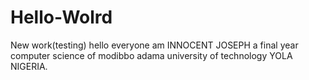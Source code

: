 # Hello-Wolrd
New work(testing)
hello everyone am INNOCENT JOSEPH
a final year computer science of 
modibbo adama university of technology YOLA
NIGERIA.
